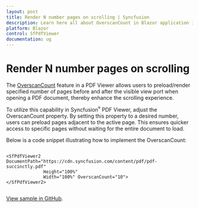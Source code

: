 ```yaml
---
layout: post
title: Render N number pages on scrolling | Syncfusion
description: Learn here all about OverscanCount in Blazor application in Syncfusion Blazor SfPdfViewer component and more.
platform: Blazor
control: SfPdfViewer
documentation: ug
---
```


# Render N number pages on scrolling

The [OverscanCount](https://help.syncfusion.com/cr/blazor/Syncfusion.Blazor.SfPdfViewer.PdfViewerBase.html#Syncfusion_Blazor_SfPdfViewer_PdfViewerBase_OverscanCount) feature in a PDF Viewer allows users to preload/render specified number of pages before and after the visible view port when opening a PDF document, thereby enhance the scrolling experience.
 
To utilize this capability in Syncfusion<sup style="font-size:70%">&reg;</sup> PDF Viewer, adjust the OverscanCount property. By setting this property to a desired number, users can preload pages adjacent to the active page. This ensures quicker access to specific pages without waiting for the entire document to load.

Below is a code snippet illustrating how to implement the OverscanCount:

```cshtml

<SfPdfViewer2 DocumentPath="https://cdn.syncfusion.com/content/pdf/pdf-succinctly.pdf"
              Height="100%"
              Width="100%" OverscanCount="10">
</SfPdfViewer2>
    
```
[View sample in GitHub](https://github.com/SyncfusionExamples/blazor-pdf-viewer-examples/tree/master/Load%20and%20Save/Render%20N%20number%20pages%20on%20scrolling).
